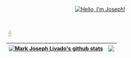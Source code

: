 <p align="center"><a href="https://github.com/JessicaaSun](https://github.com/markromolecule" target="_blank"><img width="50%" alt="Hello, I'm Joseph!" src="https://i.pinimg.com/originals/5f/93/49/5f934966a1d20bae1909c9ef2278bd4c.gif" /></a></p>

<br />

<code><img height="20" alt="javascript" src="https://raw.githubusercontent.com/github/explore/80688e429a7d4ef2fca1e82350fe8e3517d3494d/topics/java/java.png"></code>

| <a target="_blank" href=""><img align="center" src="https://github-readme-stats.vercel.app/api?username=markromolecule&theme=buefy&hide_border=true&count_private=true&show_icons=true&include_all_commits=true" alt="Mark Joseph Livado's github stats" /></a> | <a href="" target="_blank"><img align="center" src="https://github-readme-stats.vercel.app/api/top-langs/?username=markromolecule&layout=compact&theme=buefy&hide_border=true" /></a> |
| ------------- | ------------- |
